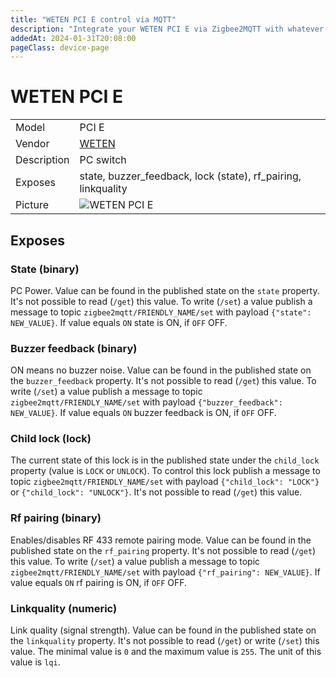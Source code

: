 ```yaml
---
title: "WETEN PCI E control via MQTT"
description: "Integrate your WETEN PCI E via Zigbee2MQTT with whatever smart home infrastructure you are using without the vendor's bridge or gateway."
addedAt: 2024-01-31T20:08:00
pageClass: device-page
---
```


<!-- !!!! -->
<!-- ATTENTION: This file is auto-generated through docgen! -->
<!-- You can only edit the "Notes"-Section between the two comment lines "Notes BEGIN" and "Notes END". -->
<!-- Do not use h1 or h2 heading within "## Notes"-Section. -->
<!-- !!!! -->

# WETEN PCI E

|     |     |
|-----|-----|
| Model | PCI E  |
| Vendor  | [WETEN](/supported-devices/#v=WETEN)  |
| Description | PC switch |
| Exposes | state, buzzer_feedback, lock (state), rf_pairing, linkquality |
| Picture | ![WETEN PCI E](https://www.zigbee2mqtt.io/images/devices/PCI-E.png) |


<!-- Notes BEGIN: You can edit here. Add "## Notes" headline if not already present. -->


<!-- Notes END: Do not edit below this line -->




## Exposes

### State (binary)
PC Power.
Value can be found in the published state on the `state` property.
It's not possible to read (`/get`) this value.
To write (`/set`) a value publish a message to topic `zigbee2mqtt/FRIENDLY_NAME/set` with payload `{"state": NEW_VALUE}`.
If value equals `ON` state is ON, if `OFF` OFF.

### Buzzer feedback (binary)
ON means no buzzer noise.
Value can be found in the published state on the `buzzer_feedback` property.
It's not possible to read (`/get`) this value.
To write (`/set`) a value publish a message to topic `zigbee2mqtt/FRIENDLY_NAME/set` with payload `{"buzzer_feedback": NEW_VALUE}`.
If value equals `ON` buzzer feedback is ON, if `OFF` OFF.

### Child lock (lock)
The current state of this lock is in the published state under the `child_lock` property (value is `LOCK` or `UNLOCK`).
To control this lock publish a message to topic `zigbee2mqtt/FRIENDLY_NAME/set` with payload `{"child_lock": "LOCK"}` or `{"child_lock": "UNLOCK"}`.
It's not possible to read (`/get`) this value.

### Rf pairing (binary)
Enables/disables RF 433 remote pairing mode.
Value can be found in the published state on the `rf_pairing` property.
It's not possible to read (`/get`) this value.
To write (`/set`) a value publish a message to topic `zigbee2mqtt/FRIENDLY_NAME/set` with payload `{"rf_pairing": NEW_VALUE}`.
If value equals `ON` rf pairing is ON, if `OFF` OFF.

### Linkquality (numeric)
Link quality (signal strength).
Value can be found in the published state on the `linkquality` property.
It's not possible to read (`/get`) or write (`/set`) this value.
The minimal value is `0` and the maximum value is `255`.
The unit of this value is `lqi`.

